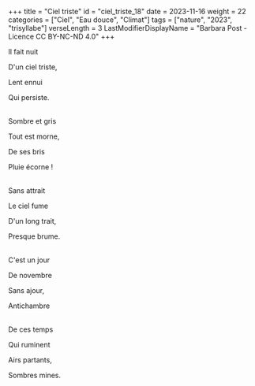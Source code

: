 +++
title = "Ciel triste"
id = "ciel_triste_18"
date = 2023-11-16
weight = 22
categories = ["Ciel", "Eau douce", "Climat"]
tags = ["nature", "2023", "trisyllabe"]
verseLength = 3
LastModifierDisplayName = "Barbara Post - Licence CC BY-NC-ND 4.0"
+++

Il fait nuit

D'un ciel triste,

Lent ennui

Qui persiste.

 \
Sombre et gris

Tout est morne,

De ses bris

Pluie écorne !

 \
Sans attrait

Le ciel fume

D'un long trait,

Presque brume.

 \
C'est un jour

De novembre

Sans ajour,

Antichambre

 \
De ces temps

Qui ruminent

Airs partants,

Sombres mines.
